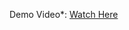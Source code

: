 Demo Video*: [Watch Here](https://drive.google.com/file/d/108qNPrnwPMjD7eSWat74uf7pVeYMxLbI/view?usp=sharing)
